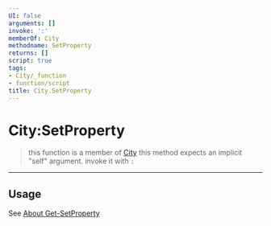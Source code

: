 ```yaml
---
UI: false
arguments: []
invoke: ':'
memberOf: City
methodname: SetProperty
returns: []
script: true
tags:
- City/_function
- function/script
title: City.SetProperty
---
```

# City:SetProperty
> this function is a member of [City](civ-6/lua/City.md)
> this method expects an implicit "self" argument. invoke it with `:`
-----
## Usage
See [About Get-SetProperty](civ-6/lua/articles/About%20Get-SetProperty.md)
